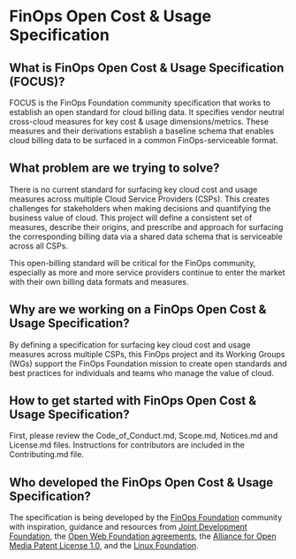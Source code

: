 # FinOps Open Cost & Usage Specification

## What is FinOps Open Cost & Usage Specification (FOCUS)?

FOCUS is the FinOps Foundation community specification that works to establish an open standard for cloud billing data. It specifies vendor neutral cross-cloud measures for key cost & usage dimensions/metrics. These measures and their derivations establish a baseline schema that enables cloud billing data to be surfaced in a common FinOps-serviceable format.

## What problem are we trying to solve?

There is no current standard for surfacing key cloud cost and usage measures across multiple Cloud Service Providers (CSPs). This creates challenges for stakeholders when making decisions and quantifying the business value of cloud. This project will define a consistent set of measures, describe their origins, and prescribe and approach for surfacing the corresponding billing data via a shared data schema that is serviceable across all CSPs.

This open-billing standard will be critical for the FinOps community, especially as more and more service providers continue to enter the market with their own billing data formats and measures.

## Why are we working on a FinOps Open Cost & Usage Specification?

By defining a specification for surfacing key cloud cost and usage measures across multiple CSPs, this FinOps project and its Working Groups (WGs) support the FinOps Foundation mission to create open standards and best practices for individuals and teams who manage the value of cloud.

## How to get started with FinOps Open Cost & Usage Specification?

First, please review the Code_of_Conduct.md, Scope.md, Notices.md and License.md files. Instructions for contributors are included in the Contributing.md file.

## Who developed the FinOps Open Cost & Usage Specification?

The specification is being developed by the [FinOps Foundation](https://www.finops.org) community with inspiration, guidance and resources from [Joint Development Foundation](https://www.jointdevelopment.org), the [Open Web Foundation agreements](https://openwebfoundation.org), the [Alliance for Open Media Patent License 1.0](https://aomedia.org/license/patent-license/), and the [Linux Foundation](https://www.linuxfoundation.org/).
